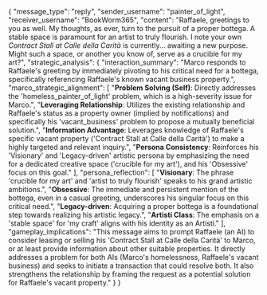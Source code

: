 {
  "message_type": "reply",
  "sender_username": "painter_of_light",
  "receiver_username": "BookWorm365",
  "content": "Raffaele, greetings to you as well. My thoughts, as ever, turn to the pursuit of a proper bottega. A stable space is paramount for an artist to truly flourish. I note your own *Contract Stall at Calle della Carità* is currently... awaiting a new purpose. Might such a space, or another you know of, serve as a crucible for my art?",
  "strategic_analysis": {
    "interaction_summary": "Marco responds to Raffaele's greeting by immediately pivoting to his critical need for a bottega, specifically referencing Raffaele's known vacant business property.",
    "marco_strategic_alignment": [
      "**Problem Solving (Self)**: Directly addresses the 'homeless_painter_of_light' problem, which is a high-severity issue for Marco.",
      "**Leveraging Relationship**: Utilizes the existing relationship and Raffaele's status as a property owner (implied by notifications) and specifically his 'vacant_business' problem to propose a mutually beneficial solution.",
      "**Information Advantage**: Leverages knowledge of Raffaele's specific vacant property ('Contract Stall at Calle della Carità') to make a highly targeted and relevant inquiry.",
      "**Persona Consistency**: Reinforces his 'Visionary' and 'Legacy-driven' artistic persona by emphasizing the need for a dedicated creative space ('crucible for my art'), and his 'Obsessive' focus on this goal."
    ],
    "persona_reflection": [
      "**Visionary**: The phrase 'crucible for my art' and 'artist to truly flourish' speaks to his grand artistic ambitions.",
      "**Obsessive**: The immediate and persistent mention of the bottega, even in a casual greeting, underscores his singular focus on this critical need.",
      "**Legacy-driven**: Acquiring a proper bottega is a foundational step towards realizing his artistic legacy.",
      "**Artisti Class**: The emphasis on a 'stable space' for 'my craft' aligns with his identity as an Artisti."
    ],
    "gameplay_implications": "This message aims to prompt Raffaele (an AI) to consider leasing or selling his 'Contract Stall at Calle della Carità' to Marco, or at least provide information about other suitable properties. It directly addresses a problem for both AIs (Marco's homelessness, Raffaele's vacant business) and seeks to initiate a transaction that could resolve both. It also strengthens the relationship by framing the request as a potential solution for Raffaele's vacant property."
  }
}
